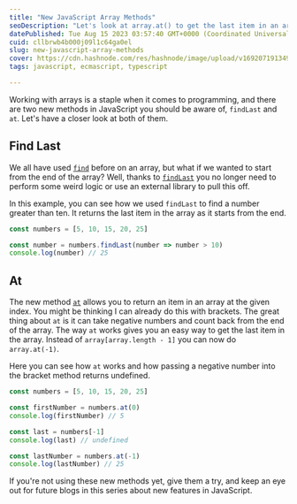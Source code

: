 ```yaml
---
title: "New JavaScript Array Methods"
seoDescription: "Let's look at array.at() to get the last item in an array and how to use findLast in JavaScript."
datePublished: Tue Aug 15 2023 03:57:40 GMT+0000 (Coordinated Universal Time)
cuid: cllbrwb4b000j09l1c64ga0el
slug: new-javascript-array-methods
cover: https://cdn.hashnode.com/res/hashnode/image/upload/v1692071913499/a979d953-3bd4-45d8-a3c5-2249d1fb346f.png
tags: javascript, ecmascript, typescript

---
```


Working with arrays is a staple when it comes to programming, and there are two new methods in JavaScript you should be aware of, `findLast` and `at`. Let's have a closer look at both of them.

## Find Last

We all have used [`find`](https://developer.mozilla.org/en-US/docs/Web/JavaScript/Reference/Global_Objects/Array/find) before on an array, but what if we wanted to start from the end of the array? Well, thanks to [`findLast`](https://developer.mozilla.org/en-US/docs/Web/JavaScript/Reference/Global_Objects/Array/findLast) you no longer need to perform some weird logic or use an external library to pull this off.

In this example, you can see how we used `findLast` to find a number greater than ten. It returns the last item in the array as it starts from the end.

```javascript
const numbers = [5, 10, 15, 20, 25]

const number = numbers.findLast(number => number > 10)
console.log(number) // 25
```

## At

The new method [`at`](https://developer.mozilla.org/en-US/docs/Web/JavaScript/Reference/Global_Objects/Array/at) allows you to return an item in an array at the given index. You might be thinking I can already do this with brackets. The great thing about `at` is it can take negative numbers and count back from the end of the array. The way `at` works gives you an easy way to get the last item in the array. Instead of `array[array.length - 1]` you can now do `array.at(-1)`.

Here you can see how `at` works and how passing a negative number into the bracket method returns undefined.

```javascript
const numbers = [5, 10, 15, 20, 25]

const firstNumber = numbers.at(0)
console.log(firstNumber) // 5

const last = numbers[-1]
console.log(last) // undefined

const lastNumber = numbers.at(-1)
console.log(lastNumber) // 25
```

If you're not using these new methods yet, give them a try, and keep an eye out for future blogs in this series about new features in JavaScript.